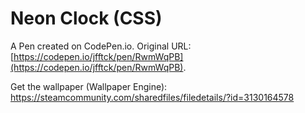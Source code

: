 # Neon Clock  (CSS)

A Pen created on CodePen.io. Original URL: [https://codepen.io/jfftck/pen/RwmWqPB](https://codepen.io/jfftck/pen/RwmWqPB).

Get the wallpaper (Wallpaper Engine): https://steamcommunity.com/sharedfiles/filedetails/?id=3130164578